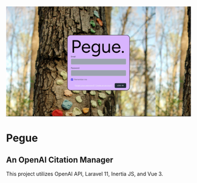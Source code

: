 ![img.png](img.png)
# Pegue
## An OpenAI Citation Manager

This project utilizes OpenAI API, Laravel 11, Inertia JS, and Vue 3.
